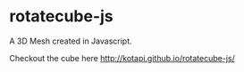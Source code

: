 # rotatecube-js

A 3D Mesh created in Javascript.

Checkout the cube here http://kotapi.github.io/rotatecube-js/
